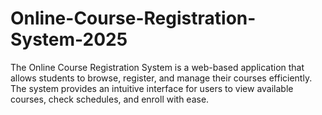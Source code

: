 # Online-Course-Registration-System-2025
The Online Course Registration System is a web-based application that allows students to browse, register, and manage their courses efficiently. The system provides an intuitive interface for users to view available courses, check schedules, and enroll with ease.        
